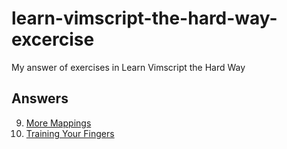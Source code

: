 # learn-vimscript-the-hard-way-excercise

My answer of exercises in Learn Vimscript the Hard Way

## Answers

9.  [More Mappings](answers/e09.md)
10. [Training Your Fingers](answers/e10.md)
